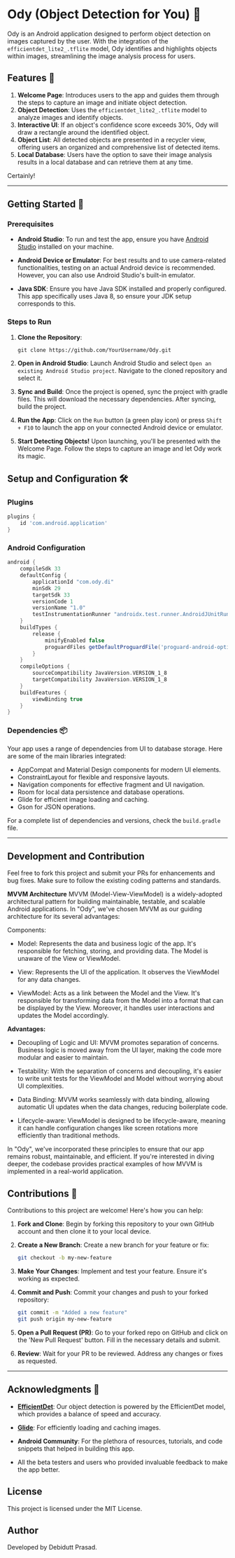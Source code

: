 
# Ody (Object Detection for You) 📸

Ody is an Android application designed to perform object detection on images captured by the user. With the integration of the `efficientdet_lite2_.tflite` model, Ody identifies and highlights objects within images, streamlining the image analysis process for users.

## Features 🌟

1. **Welcome Page**: Introduces users to the app and guides them through the steps to capture an image and initiate object detection.
2. **Object Detection**: Uses the `efficientdet_lite2_.tflite` model to analyze images and identify objects.
3. **Interactive UI**: If an object's confidence score exceeds 30%, Ody will draw a rectangle around the identified object.
4. **Object List**: All detected objects are presented in a recycler view, offering users an organized and comprehensive list of detected items.
5. **Local Database**: Users have the option to save their image analysis results in a local database and can retrieve them at any time.

Certainly!

---

## Getting Started 🚀

### Prerequisites

- **Android Studio**: To run and test the app, ensure you have [Android Studio](https://developer.android.com/studio) installed on your machine.
  
- **Android Device or Emulator**: For best results and to use camera-related functionalities, testing on an actual Android device is recommended. However, you can also use Android Studio's built-in emulator.
  
- **Java SDK**: Ensure you have Java SDK installed and properly configured. This app specifically uses Java 8, so ensure your JDK setup corresponds to this.

### Steps to Run

1. **Clone the Repository**: 
   
   ```
   git clone https://github.com/YourUsername/Ody.git
   ```

2. **Open in Android Studio**: Launch Android Studio and select `Open an existing Android Studio project`. Navigate to the cloned repository and select it.

3. **Sync and Build**: Once the project is opened, sync the project with gradle files. This will download the necessary dependencies. After syncing, build the project.

4. **Run the App**: Click on the `Run` button (a green play icon) or press `Shift + F10` to launch the app on your connected Android device or emulator.

5. **Start Detecting Objects!** Upon launching, you'll be presented with the Welcome Page. Follow the steps to capture an image and let Ody work its magic.


## Setup and Configuration 🛠️

### Plugins

```groovy
plugins {
    id 'com.android.application'
}
```

### Android Configuration

```groovy
android {
    compileSdk 33
    defaultConfig {
        applicationId "com.ody.di"
        minSdk 29
        targetSdk 33
        versionCode 1
        versionName "1.0"
        testInstrumentationRunner "androidx.test.runner.AndroidJUnitRunner"
    }
    buildTypes {
        release {
            minifyEnabled false
            proguardFiles getDefaultProguardFile('proguard-android-optimize.txt'), 'proguard-rules.pro'
        }
    }
    compileOptions {
        sourceCompatibility JavaVersion.VERSION_1_8
        targetCompatibility JavaVersion.VERSION_1_8
    }
    buildFeatures {
        viewBinding true
    }
}
```

### Dependencies 📦

Your app uses a range of dependencies from UI to database storage. Here are some of the main libraries integrated:

- AppCompat and Material Design components for modern UI elements.
- ConstraintLayout for flexible and responsive layouts.
- Navigation components for effective fragment and UI navigation.
- Room for local data persistence and database operations.
- Glide for efficient image loading and caching.
- Gson for JSON operations.

For a complete list of dependencies and versions, check the `build.gradle` file.

---

## Development and Contribution

Feel free to fork this project and submit your PRs for enhancements and bug fixes. Make sure to follow the existing coding patterns and standards.

**MVVM Architecture**
MVVM (Model-View-ViewModel) is a widely-adopted architectural pattern for building maintainable, testable, and scalable Android applications. In "Ody", we've chosen MVVM as our guiding architecture for its several advantages:

Components:
- Model: Represents the data and business logic of the app. It's responsible for fetching, storing, and providing data. The Model is unaware of the View or ViewModel.

- View: Represents the UI of the application. It observes the ViewModel for any data changes.

- ViewModel: Acts as a link between the Model and the View. It's responsible for transforming data from the Model into a format that can be displayed by the View. Moreover, it handles user interactions and updates the Model accordingly.

**Advantages:**
- Decoupling of Logic and UI: MVVM promotes separation of concerns. Business logic is moved away from the UI layer, making the code more modular and easier to maintain.

- Testability: With the separation of concerns and decoupling, it's easier to write unit tests for the ViewModel and Model without worrying about UI complexities.

- Data Binding: MVVM works seamlessly with data binding, allowing automatic UI updates when the data changes, reducing boilerplate code.

- Lifecycle-aware: ViewModel is designed to be lifecycle-aware, meaning it can handle configuration changes like screen rotations more efficiently than traditional methods.

In "Ody", we've incorporated these principles to ensure that our app remains robust, maintainable, and efficient. If you're interested in diving deeper, the codebase provides practical examples of how MVVM is implemented in a real-world application.

## Contributions 🤝

Contributions to this project are welcome! Here's how you can help:

1. **Fork and Clone**:
   Begin by forking this repository to your own GitHub account and then clone it to your local device.
   
2. **Create a New Branch**:
   Create a new branch for your feature or fix:
   
   ```bash
   git checkout -b my-new-feature
   ```

3. **Make Your Changes**: 
   Implement and test your feature. Ensure it's working as expected.

4. **Commit and Push**:
   Commit your changes and push to your forked repository:
   
   ```bash
   git commit -m "Added a new feature"
   git push origin my-new-feature
   ```

5. **Open a Pull Request (PR)**:
   Go to your forked repo on GitHub and click on the 'New Pull Request' button. Fill in the necessary details and submit.

6. **Review**:
   Wait for your PR to be reviewed. Address any changes or fixes as requested.


---

## Acknowledgments 🙏

- **[EfficientDet](https://github.com/google/automl/tree/master/efficientdet)**: Our object detection is powered by the EfficientDet model, which provides a balance of speed and accuracy.

- **[Glide](https://github.com/bumptech/glide)**: For efficiently loading and caching images.

- **Android Community**: For the plethora of resources, tutorials, and code snippets that helped in building this app.

- All the beta testers and users who provided invaluable feedback to make the app better.


## License

This project is licensed under the MIT License.

## Author

Developed by Debidutt Prasad.

